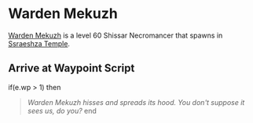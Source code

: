 # Warden Mekuzh



[Warden Mekuzh](/npc/162023) is a level 60 Shissar Necromancer that spawns in [Ssraeshza Temple](/zone/162).



## Arrive at Waypoint Script

if(e.wp > 1) then


>*Warden Mekuzh hisses and spreads its hood. You don't suppose it sees us, do you?*
end